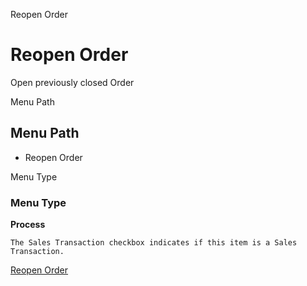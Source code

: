 
Reopen Order
# Reopen Order


Open previously closed Order

Menu Path
## Menu Path



- Reopen Order

Menu Type
### Menu Type

**Process**

```
The Sales Transaction checkbox indicates if this item is a Sales Transaction.
```

[Reopen Order](../../functional-guide/window/process-c_order-open.md)